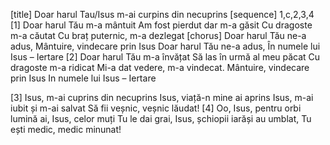 [title] Doar harul Tau/Isus m-ai curpins din necuprins
[sequence] 1,c,2,3,4
[1]
Doar harul Tău m-a mântuit
Am fost pierdut dar m-a găsit
Cu dragoste m-a căutat
Cu braț puternic, m-a dezlegat
[chorus]
Doar harul Tău ne-a adus,
Mântuire, vindecare prin Isus
Doar harul Tău ne-a adus,
În numele lui Isus – Iertare
[2]
Doar harul Tău m-a învățat
Să las în urmă al meu păcat
Cu dragoste m-a ridicat
Mi-a dat vedere, m-a vindecat.
Mântuire, vindecare prin Isus
In numele lui Isus – Iertare

[3]
Isus, m-ai cuprins din necuprins
Isus, viață-n mine ai aprins
Isus, m-ai iubit și m-ai salvat
Să fii veșnic, veșnic lăudat!
[4]
Oo, Isus, pentru orbi lumină ai,
Isus, celor muți Tu le dai grai,
Isus, șchiopii iarăși au umblat,
Tu ești medic, medic minunat!

